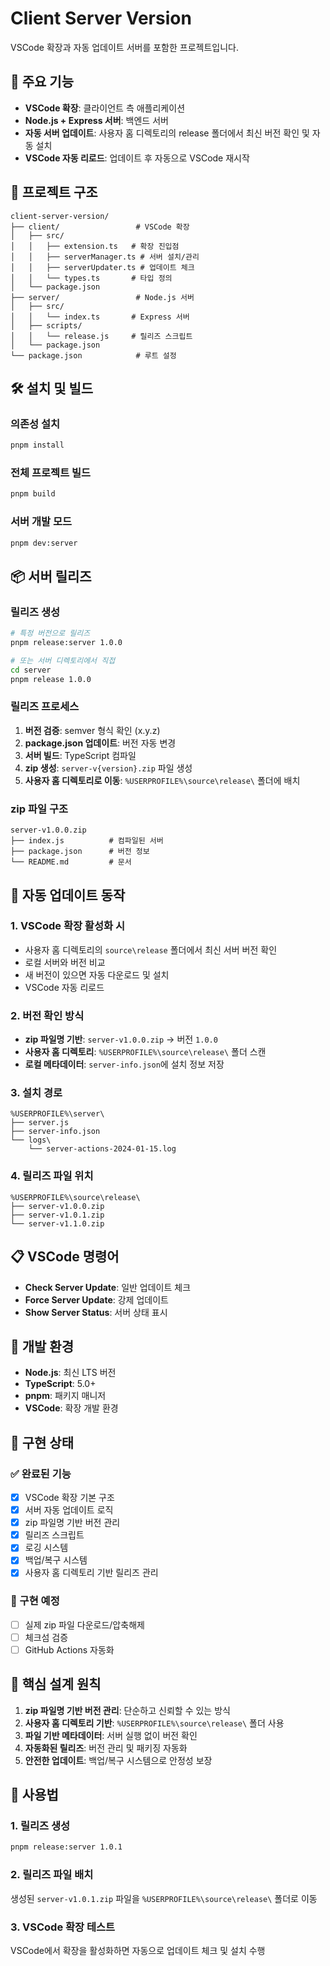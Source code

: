 # Client Server Version

VSCode 확장과 자동 업데이트 서버를 포함한 프로젝트입니다.

## 🚀 주요 기능

- **VSCode 확장**: 클라이언트 측 애플리케이션
- **Node.js + Express 서버**: 백엔드 서버
- **자동 서버 업데이트**: 사용자 홈 디렉토리의 release 폴더에서 최신 버전 확인 및 자동 설치
- **VSCode 자동 리로드**: 업데이트 후 자동으로 VSCode 재시작

## 📁 프로젝트 구조

```
client-server-version/
├── client/                 # VSCode 확장
│   ├── src/
│   │   ├── extension.ts   # 확장 진입점
│   │   ├── serverManager.ts # 서버 설치/관리
│   │   ├── serverUpdater.ts # 업데이트 체크
│   │   └── types.ts       # 타입 정의
│   └── package.json
├── server/                 # Node.js 서버
│   ├── src/
│   │   └── index.ts       # Express 서버
│   ├── scripts/
│   │   └── release.js     # 릴리즈 스크립트
│   └── package.json
└── package.json            # 루트 설정
```

## 🛠️ 설치 및 빌드

### 의존성 설치
```bash
pnpm install
```

### 전체 프로젝트 빌드
```bash
pnpm build
```

### 서버 개발 모드
```bash
pnpm dev:server
```

## 📦 서버 릴리즈

### 릴리즈 생성
```bash
# 특정 버전으로 릴리즈
pnpm release:server 1.0.0

# 또는 서버 디렉토리에서 직접
cd server
pnpm release 1.0.0
```

### 릴리즈 프로세스
1. **버전 검증**: semver 형식 확인 (x.y.z)
2. **package.json 업데이트**: 버전 자동 변경
3. **서버 빌드**: TypeScript 컴파일
4. **zip 생성**: `server-v{version}.zip` 파일 생성
5. **사용자 홈 디렉토리로 이동**: `%USERPROFILE%\source\release\` 폴더에 배치

### zip 파일 구조
```
server-v1.0.0.zip
├── index.js          # 컴파일된 서버
├── package.json      # 버전 정보
└── README.md         # 문서
```

## 🔄 자동 업데이트 동작

### 1. VSCode 확장 활성화 시
- 사용자 홈 디렉토리의 `source\release` 폴더에서 최신 서버 버전 확인
- 로컬 서버와 버전 비교
- 새 버전이 있으면 자동 다운로드 및 설치
- VSCode 자동 리로드

### 2. 버전 확인 방식
- **zip 파일명 기반**: `server-v1.0.0.zip` → 버전 `1.0.0`
- **사용자 홈 디렉토리**: `%USERPROFILE%\source\release\` 폴더 스캔
- **로컬 메타데이터**: `server-info.json`에 설치 정보 저장

### 3. 설치 경로
```
%USERPROFILE%\server\
├── server.js
├── server-info.json
└── logs\
    └── server-actions-2024-01-15.log
```

### 4. 릴리즈 파일 위치
```
%USERPROFILE%\source\release\
├── server-v1.0.0.zip
├── server-v1.0.1.zip
└── server-v1.1.0.zip
```

## 📋 VSCode 명령어

- **Check Server Update**: 일반 업데이트 체크
- **Force Server Update**: 강제 업데이트
- **Show Server Status**: 서버 상태 표시

## 🔧 개발 환경

- **Node.js**: 최신 LTS 버전
- **TypeScript**: 5.0+
- **pnpm**: 패키지 매니저
- **VSCode**: 확장 개발 환경

## 📝 구현 상태

### ✅ 완료된 기능
- [x] VSCode 확장 기본 구조
- [x] 서버 자동 업데이트 로직
- [x] zip 파일명 기반 버전 관리
- [x] 릴리즈 스크립트
- [x] 로깅 시스템
- [x] 백업/복구 시스템
- [x] 사용자 홈 디렉토리 기반 릴리즈 관리

### 🚧 구현 예정
- [ ] 실제 zip 파일 다운로드/압축해제
- [ ] 체크섬 검증
- [ ] GitHub Actions 자동화

## 🎯 핵심 설계 원칙

1. **zip 파일명 기반 버전 관리**: 단순하고 신뢰할 수 있는 방식
2. **사용자 홈 디렉토리 기반**: `%USERPROFILE%\source\release\` 폴더 사용
3. **파일 기반 메타데이터**: 서버 실행 없이 버전 확인
4. **자동화된 릴리즈**: 버전 관리 및 패키징 자동화
5. **안전한 업데이트**: 백업/복구 시스템으로 안정성 보장

## 🚀 사용법

### 1. 릴리즈 생성
```bash
pnpm release:server 1.0.1
```

### 2. 릴리즈 파일 배치
생성된 `server-v1.0.1.zip` 파일을 `%USERPROFILE%\source\release\` 폴더로 이동

### 3. VSCode 확장 테스트
VSCode에서 확장을 활성화하면 자동으로 업데이트 체크 및 설치 수행
